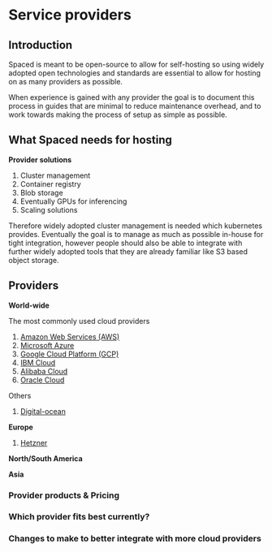 # Service providers

## Introduction

Spaced is meant to be open-source to allow for self-hosting so using widely adopted open technologies and standards are essential to allow for hosting on as many providers as possible.

When experience is gained with any provider the goal is to document this process in guides that are minimal to reduce maintenance overhead, and to work towards making the process of setup as simple as possible.

## What Spaced needs for hosting

**Provider solutions**

1. Cluster management
2. Container registry
3. Blob storage
4. Eventually GPUs for inferencing
5. Scaling solutions

Therefore widely adopted cluster management is needed which kubernetes provides. Eventually the goal is to manage as much as possible in-house for tight integration, however people should also be able to integrate with further widely adopted tools that they are already familiar like S3 based object storage.

## Providers

**World-wide**

The most commonly used cloud providers

1. [Amazon Web Services (AWS)](https://aws.amazon.com/)
2. [Microsoft Azure](https://azure.microsoft.com/en-us)
3. [Google Cloud Platform (GCP)](https://cloud.google.com)
4. [IBM Cloud](https://www.ibm.com/cloud)
5. [Alibaba Cloud](https://alibabacloud.com)
6. [Oracle Cloud](https://www.oracle.com/cloud/)

Others

1. [Digital-ocean](https://www.digitalocean.com/)

**Europe**

1. [Hetzner](https://www.hetzner.com/)

**North/South America**

**Asia**

### Provider products & Pricing

### Which provider fits best currently?

### Changes to make to better integrate with more cloud providers

